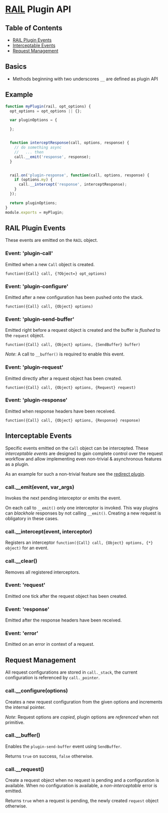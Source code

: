 # [RAIL](../README.markdown) Plugin API

## Table of Contents

  - [RAIL Plugin Events](#rail-plugin-events)
  - [Interceptable Events](#interceptable-events)
  - [Request Management](#request-management)

## Basics

  - Methods beginning with two underscores `__` are defined as plugin API

## Example

```js
function myPlugin(rail, opt_options) {
  opt_options = opt_options || {};

  var pluginOptions = {

  };


  function interceptResponse(call, options, response) {
    // do something async
    //   ... then
    call.__emit('response', response);
  }


  rail.on('plugin-response', function(call, options, response) {
    if (options.my) {
      call.__intercept('response', interceptResponse);
    }
  });

  return pluginOptions;
}
module.exports = myPlugin;
```

## RAIL Plugin Events

These events are emitted on the `RAIL` object.

### Event: 'plugin-call'
Emitted when a new `Call` object is created.

`function({Call} call, {?Object=} opt_options)`

### Event: 'plugin-configure'
Emitted after a new configuration has been pushed onto the stack.

`function({Call} call, {Object} options)`

### Event: 'plugin-send-buffer'
Emitted right before a request object is created and the buffer is _flushed_ to the `request` object.

`function({Call} call, {Object} options, {SendBuffer} buffer)`

_Note_: A call to `__buffer()` is required to enable this event.

### Event: 'plugin-request'
Emitted directly after a request object has been created.

`function({Call} call, {Object} options, {Request} request)`

### Event: 'plugin-response'
Emitted when response headers have been received.

`function({Call} call, {Object} options, {Response} response)`

## Interceptable Events
Specific events emitted on the `Call` object can be intercepted.
These _interceptable events_ are designed to gain complete control over the request workflow and allow implementing even non-trivial & asynchronous features as a plugin.

As an example for such a non-trivial feature see the [redirect plugin](../lib/plugins/redirect.js).

### call.\_\_emit(event, var_args)
Invokes the next pending interceptor or emits the event.

On each call to `__emit()` only one interceptor is invoked. This way plugins can _blackhole_ responses by not calling `__emit()`. Creating a new request is obligatory in these cases.

### call.\_\_intercept(event, interceptor)
Registers an interceptor `function({Call} call, {Object} options, {*} object)` for an event.

### call.\_\_clear()
Removes all registered interceptors.

### Event: 'request'
Emitted one tick after the request object has been created.

### Event: 'response'
Emitted after the response headers have been received.

### Event: 'error'
Emitted on an error in context of a request.

## Request Management
All request configurations are stored in `call._stack`, the current configuration is referenced by `call._pointer`.

### call.\_\_configure(options)
Creates a new request configuration from the given options and increments the internal pointer.

_Note_: Request options are _copied_, plugin options are _referenced_ when not primitive.

### call.\_\_buffer()
Enables the `plugin-send-buffer` event using `SendBuffer`.

Returns `true` on success, `false` otherwise.

### call.\_\_request()
Create a request object when no request is pending and a configuration is available. When no configuration is available, a _non-interceptable_ error is emitted.

Returns `true` when a request is pending, the newly created `request` object otherwise.
